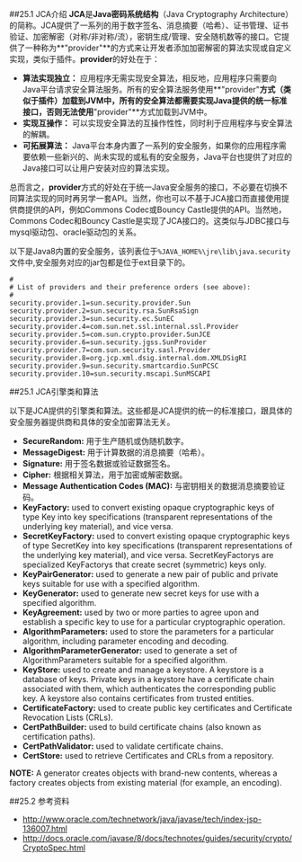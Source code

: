 ##25.1 JCA介绍
**JCA**是**Java密码系统结构**（Java Cryptography Architecture）的简称。JCA提供了一系列的用于数字签名、消息摘要（哈希）、证书管理、证书验证、加密解密（对称/非对称/流），密钥生成/管理、安全随机数等的接口。它提供了一种称为**"provider"**的方式来让开发者添加加密解密的算法实现或自定义实现，类似于插件。**provider**的好处在于：

* **算法实现独立：** 应用程序无需实现安全算法，相反地，应用程序只需要向Java平台请求安全算法服务。所有的安全算法服务使用**"provider"**方式（类似于插件）加载到JVM中，所有的安全算法都需要实现Java提供的统一标准接口，否则无法使用**"provider"**方式加载到JVM中。
* **实现互操作：** 可以实现安全算法的互操作性性，同时利于应用程序与安全算法的解耦。
* **可拓展算法：** Java平台本身内置了一系列的安全服务，如果你的应用程序需要依赖一些新兴的、尚未实现的或私有的安全服务，Java平台也提供了对应的Java接口可以让用户安装对应的算法实现。

总而言之，**provider**方式的好处在于统一Java安全服务的接口，不必要在切换不同算法实现的同时再另学一套API。当然，你也可以不基于JCA接口而直接使用提供商提供的API，例如Commons Codec或Bouncy Castle提供的API。当然地，Commons Codec和Bouncy Castle是实现了JCA接口的。这类似与JDBC接口与mysql驱动包、oracle驱动包的关系。

以下是Java8内置的安全服务，该列表位于`%JAVA_HOME%\jre\lib\java.security`文件中,安全服务对应的jar包都是位于ext目录下的。

```properties
#
# List of providers and their preference orders (see above):
#
security.provider.1=sun.security.provider.Sun
security.provider.2=sun.security.rsa.SunRsaSign
security.provider.3=sun.security.ec.SunEC
security.provider.4=com.sun.net.ssl.internal.ssl.Provider
security.provider.5=com.sun.crypto.provider.SunJCE
security.provider.6=sun.security.jgss.SunProvider
security.provider.7=com.sun.security.sasl.Provider
security.provider.8=org.jcp.xml.dsig.internal.dom.XMLDSigRI
security.provider.9=sun.security.smartcardio.SunPCSC
security.provider.10=sun.security.mscapi.SunMSCAPI
```

##25.1 JCA引擎类和算法

以下是JCA提供的引擎类和算法。这些都是JCA提供的统一的标准接口，跟具体的安全服务器提供商和具体的安全加密算法无关。

* **SecureRandom:** 用于生产随机或伪随机数字。
* **MessageDigest:** 用于计算数据的消息摘要（哈希）。
* **Signature:** 用于签名数据或验证数据签名。
* **Cipher:** 根据相关算法，用于加密或解密数据。 
* **Message Authentication Codes (MAC):** 与密钥相关的数据消息摘要验证码。
* **KeyFactory:** used to convert existing opaque cryptographic keys of type Key into key specifications (transparent representations of the underlying key material), and vice versa.
* **SecretKeyFactory:** used to convert existing opaque cryptographic keys of type SecretKey into key specifications (transparent representations of the underlying key material), and vice versa. SecretKeyFactorys are specialized KeyFactorys that create secret (symmetric) keys only.
* **KeyPairGenerator:** used to generate a new pair of public and private keys suitable for use with a specified algorithm.
* **KeyGenerator:** used to generate new secret keys for use with a specified algorithm.
* **KeyAgreement:** used by two or more parties to agree upon and establish a specific key to use for a particular cryptographic operation.
* **AlgorithmParameters:** used to store the parameters for a particular algorithm, including parameter encoding and decoding.
* **AlgorithmParameterGenerator:** used to generate a set of AlgorithmParameters suitable for a specified algorithm.
* **KeyStore:** used to create and manage a keystore. A keystore is a database of keys. Private keys in a keystore have a certificate chain associated with them, which authenticates the corresponding public key. A keystore also contains certificates from trusted entities.
* **CertificateFactory:** used to create public key certificates and Certificate Revocation Lists (CRLs).
* **CertPathBuilder:** used to build certificate chains (also known as certification paths).
* **CertPathValidator:** used to validate certificate chains.
* **CertStore:** used to retrieve Certificates and CRLs from a repository.

**NOTE:** A generator creates objects with brand-new contents, whereas a factory creates objects from existing material (for example, an encoding).

##25.2 参考资料
* http://www.oracle.com/technetwork/java/javase/tech/index-jsp-136007.html
* http://docs.oracle.com/javase/8/docs/technotes/guides/security/crypto/CryptoSpec.html